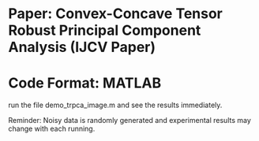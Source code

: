 # Paper: Convex-Concave Tensor Robust Principal Component Analysis (IJCV Paper)
# Code Format: MATLAB

run the file demo_trpca_image.m and see the results immediately.

Reminder: Noisy data is randomly generated and experimental results may change with each running.
